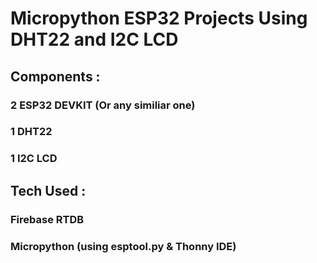 # Micropython ESP32 Projects Using DHT22 and I2C LCD



## Components : 
### 2 ESP32 DEVKIT (Or any similiar one) 
### 1 DHT22
### 1 I2C LCD

## Tech Used : 
### Firebase RTDB
### Micropython (using esptool.py & Thonny IDE) 



